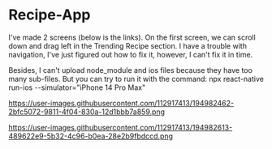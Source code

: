 # Recipe-App

I've made 2 screens (below is the links). On the first screen, we can scroll down and drag left in the Trending Recipe section. I have a trouble with navigation, I've just figured out how to fix it, however, I can't fix it in time. 

Besides, I can't upload node_module and ios files because they have too many sub-files. But you can try to run it with the command:
  npx react-native run-ios --simulator="iPhone 14 Pro Max"

https://user-images.githubusercontent.com/112917413/194982462-2bfc5072-9811-4f04-830a-12d1bbb7a859.png


https://user-images.githubusercontent.com/112917413/194982613-489622e9-5b32-4c96-b0ea-28e2b9fbdccd.png
